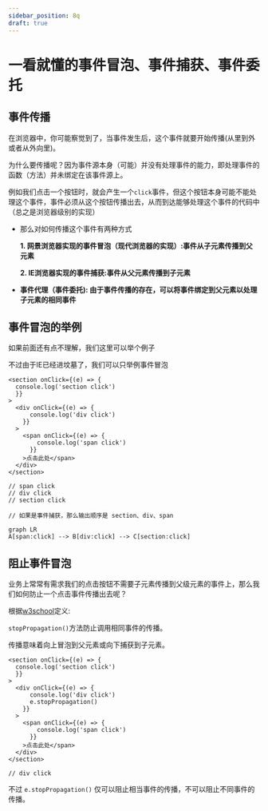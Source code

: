 ```yaml
---
sidebar_position: 8q
draft: true
---
```

# 一看就懂的事件冒泡、事件捕获、事件委托

## 事件传播

在浏览器中，你可能察觉到了，当事件发生后，这个事件就要开始传播(从里到外或者从外向里)。

为什么要传播呢？因为事件源本身（可能）并没有处理事件的能力，即处理事件的函数（方法）并未绑定在该事件源上。

例如我们点击一个按钮时，就会产生一个```click```事件，但这个按钮本身可能不能处理这个事件，事件必须从这个按钮传播出去，从而到达能够处理这个事件的代码中（总之是浏览器级别的实现）

* 那么对如何传播这个事件有两种方式

  **1. 网景浏览器实现的事件冒泡（现代浏览器的实现）:事件从子元素传播到父元素**

  **2. IE浏览器实现的事件捕获:事件从父元素传播到子元素**

* **事件代理（事件委托): 由于事件传播的存在，可以将事件绑定到父元素以处理子元素的相同事件**

## 事件冒泡的举例

如果前面还有点不理解，我们这里可以举个例子

不过由于IE已经进坟墓了，我们可以只举例事件冒泡

```tsx
<section onClick={(e) => {
  console.log('section click')   
  }}
>
  <div onClick={(e) => {
      console.log('div click')
    }}
  >
    <span onClick={(e) => {
        console.log('span click')   
      }}
    >点击此处</span>
  </div>
</section>

// span click
// div click
// section click

// 如果是事件捕获，那么输出顺序是 section、div、span
```

```mermaid
graph LR
A[span:click] --> B[div:click] --> C[section:click]
```

## 阻止事件冒泡

业务上常常有需求我们的点击按钮不需要子元素传播到父级元素的事件上，那么我们如何防止一个点击事件传播出去呢？

根据[w3school](https://www.w3school.com.cn/jsref/event_stoppropagation.asp)定义:

```stopPropagation()```方法防止调用相同事件的传播。

传播意味着向上冒泡到父元素或向下捕获到子元素。

```tsx
<section onClick={(e) => {
  console.log('section click')   
  }}
>
  <div onClick={(e) => {
      console.log('div click')
      e.stopPropagation()
    }}
  >
    <span onClick={(e) => {
        console.log('span click')   
      }}
    >点击此处</span>
  </div>
</section>

// div click
```

不过 ```e.stopPropagation()``` 仅可以阻止相当事件的传播，不可以阻止不同事件的传播。



